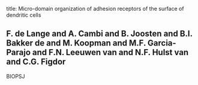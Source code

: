 title: Micro-domain organization of adhesion receptors of the surface of dendritic cells

## F. de Lange and A. Cambi and B. Joosten and B.I. Bakker de and M. Koopman and M.F. Garcia-Parajo and F.N. Leeuwen van and N.F. Hulst van and C.G. Figdor
BIOPSJ

